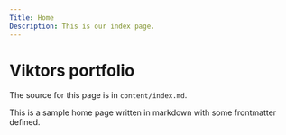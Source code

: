 ```yaml
---
Title: Home
Description: This is our index page.
---
```


Viktors portfolio
==========================

The source for this page is in `content/index.md`.

This is a sample home page written in markdown with some frontmatter defined.
